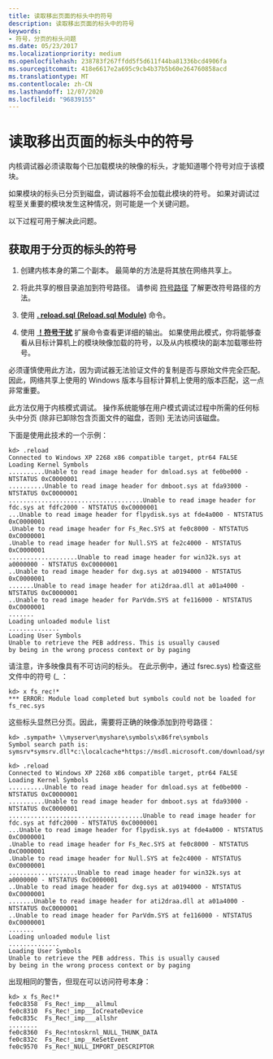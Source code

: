 ```yaml
---
title: 读取移出页面的标头中的符号
description: 读取移出页面的标头中的符号
keywords:
- 符号，分页的标头问题
ms.date: 05/23/2017
ms.localizationpriority: medium
ms.openlocfilehash: 238783f267ffdd5f5d611f44ba81336bcd4906fa
ms.sourcegitcommit: 418e6617e2a695c9cb4b37b5b60e264760858acd
ms.translationtype: MT
ms.contentlocale: zh-CN
ms.lasthandoff: 12/07/2020
ms.locfileid: "96839155"
---
```

# <a name="reading-symbols-from-paged-out-headers"></a>读取移出页面的标头中的符号

内核调试器必须读取每个已加载模块的映像的标头，才能知道哪个符号对应于该模块。

如果模块的标头已分页到磁盘，调试器将不会加载此模块的符号。 如果对调试过程至关重要的模块发生这种情况，则可能是一个关键问题。

以下过程可用于解决此问题。

## <a name="to-acquire-symbols-for-paged-out-headers"></a>获取用于分页的标头的符号

1. 创建内核本身的第二个副本。 最简单的方法是将其放在网络共享上。

2. 将此共享的根目录追加到符号路径。 请参阅 [符号路径](symbol-path.md) 了解更改符号路径的方法。

3. 使用 [**. reload.sql (Reload.sql Module)**](-reload--reload-module-.md) 命令。

4. 使用 [**！符号干扰**](-sym.md) 扩展命令查看更详细的输出。 如果使用此模式，你将能够查看从目标计算机上的模块映像加载的符号，以及从内核模块的副本加载哪些符号。

必须谨慎使用此方法，因为调试器无法验证文件的复制是否与原始文件完全匹配。 因此，网络共享上使用的 Windows 版本与目标计算机上使用的版本匹配，这一点非常重要。

此方法仅用于内核模式调试。 操作系统能够在用户模式调试过程中所需的任何标头中分页 (除非已卸除包含页面文件的磁盘，否则) 无法访问该磁盘。

下面是使用此技术的一个示例：

```dbgcmd
kd> .reload
Connected to Windows XP 2268 x86 compatible target, ptr64 FALSE
Loading Kernel Symbols
..........Unable to read image header for dmload.sys at fe0be000 - NTSTATUS 0xC0000001
..........Unable to read image header for dmboot.sys at fda93000 - NTSTATUS 0xC0000001
.....................................Unable to read image header for fdc.sys at fdfc2000 - NTSTATUS 0xC0000001
...Unable to read image header for flpydisk.sys at fde4a000 - NTSTATUS 0xC0000001
.Unable to read image header for Fs_Rec.SYS at fe0c8000 - NTSTATUS 0xC0000001
.Unable to read image header for Null.SYS at fe2c4000 - NTSTATUS 0xC0000001
...................Unable to read image header for win32k.sys at a0000000 - NTSTATUS 0xC0000001
..Unable to read image header for dxg.sys at a0194000 - NTSTATUS 0xC0000001
.......Unable to read image header for ati2draa.dll at a01a4000 - NTSTATUS 0xC0000001
..Unable to read image header for ParVdm.SYS at fe116000 - NTSTATUS 0xC0000001
.......
Loading unloaded module list
..............
Loading User Symbols
Unable to retrieve the PEB address. This is usually caused
by being in the wrong process context or by paging
```

请注意，许多映像具有不可访问的标头。 在此示例中，通过 fsrec.sys) 检查这些文件中的符号 (\_ ：

```dbgcmd
kd> x fs_rec!*
*** ERROR: Module load completed but symbols could not be loaded for fs_rec.sys
```

这些标头显然已分页。因此，需要将正确的映像添加到符号路径：

```dbgcmd
kd> .sympath+ \\myserver\myshare\symbols\x86fre\symbols
Symbol search path is: symsrv*symsrv.dll*c:\localcache*https://msdl.microsoft.com/download/symbols;\\myserver\myshare\symbols\x86fre\symbols

kd> .reload
Connected to Windows XP 2268 x86 compatible target, ptr64 FALSE
Loading Kernel Symbols
..........Unable to read image header for dmload.sys at fe0be000 - NTSTATUS 0xC0000001
..........Unable to read image header for dmboot.sys at fda93000 - NTSTATUS 0xC0000001
.....................................Unable to read image header for fdc.sys at fdfc2000 - NTSTATUS 0xC0000001
...Unable to read image header for flpydisk.sys at fde4a000 - NTSTATUS 0xC0000001
.Unable to read image header for Fs_Rec.SYS at fe0c8000 - NTSTATUS 0xC0000001
.Unable to read image header for Null.SYS at fe2c4000 - NTSTATUS 0xC0000001
...................Unable to read image header for win32k.sys at a0000000 - NTSTATUS 0xC0000001
..Unable to read image header for dxg.sys at a0194000 - NTSTATUS 0xC0000001
.......Unable to read image header for ati2draa.dll at a01a4000 - NTSTATUS 0xC0000001
..Unable to read image header for ParVdm.SYS at fe116000 - NTSTATUS 0xC0000001
.......
Loading unloaded module list
..............
Loading User Symbols
Unable to retrieve the PEB address. This is usually caused
by being in the wrong process context or by paging
```

出现相同的警告，但现在可以访问符号本身：

```dbgcmd
kd> x fs_Rec!*
fe0c8358  Fs_Rec!_imp___allmul
fe0c8310  Fs_Rec!_imp__IoCreateDevice
fe0c835c  Fs_Rec!_imp___allshr
........
fe0c8360  Fs_Rec!ntoskrnl_NULL_THUNK_DATA
fe0c832c  Fs_Rec!_imp__KeSetEvent
fe0c9570  Fs_Rec!_NULL_IMPORT_DESCRIPTOR
```
